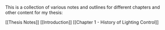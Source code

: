 This is a collection of various notes and outlines for different chapters and other content for my thesis:

[[Thesis Notes]]
[[Introduction]] 
[[Chapter 1 - History of Lighting Control]]
